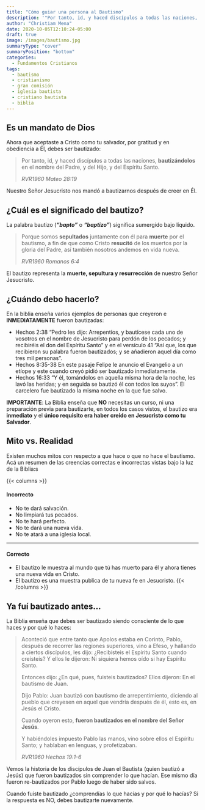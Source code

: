 ```yaml
---
title: "Cómo guiar una persona al Bautismo"
description: '"Por tanto, id, y haced discípulos a todas las naciones, bautizándolos en el nombre del Padre, y del Hijo, y del Espíritu Sant" — RVR1960 Mateo 28:19'
author: "Christiam Mena"
date: 2020-10-05T12:10:24-05:00
draft: true
image: /images/bautismo.jpg
summaryType: "cover"
summaryPosition: "bottom"
categories:
  - Fundamentos Cristianos
tags:
  - bautismo
  - cristianismo
  - gran comisión
  - iglesia bautista
  - cristiano bautista
  - biblia
---
```


## Es un mandato de Dios

Ahora que aceptaste a Cristo como tu salvador, por gratitud y en obediencia a Él, debes ser bautizado:

> Por tanto, id, y haced discípulos a todas las naciones, **bautizándolos** en el nombre del Padre, y del Hijo, y del Espíritu Santo.
>
> <cite>RVR1960 Mateo 28:19</cite>

Nuestro Señor Jesucristo nos mandó a bautizarnos después de creer en Él.

## ¿Cuál es el significado del bautizo?

La palabra bautizo (***“bapto”*** o ***“baptizo”***) significa sumergido bajo líquido.

> Porque somos **sepultados** juntamente con él para **muerte** por el bautismo, a fin de que como Cristo **resucitó** de los muertos por la gloria del Padre, así también nosotros andemos en vida nueva.
>
> <cite>RVR1960 Romanos 6:4</cite>

El bautizo representa la **muerte, sepultura y resurrección** de nuestro Señor Jesucristo.

## ¿Cuándo debo hacerlo?

En la biblia enseña varios ejemplos de personas que creyeron e **INMEDIATAMENTE** fueron bautizadas:

- Hechos 2:38 “Pedro les dijo: Arrepentíos, y bautícese cada uno de vosotros en el nombre de Jesucristo para perdón de los pecados; y recibiréis el don del Espíritu Santo” y en el versículo 41 “Así que, los que recibieron su palabra fueron bautizados; y se añadieron aquel día como tres mil personas”.
- Hechos 8:35-38 En este pasaje Felipe le anuncio el Evangelio a un etíope y este cuando creyó pidió ser bautizado inmediatamente.
- Hechos 16:33 “Y él, tomándolos en aquella misma hora de la noche, les lavó las heridas; y en seguida se bautizó él con todos los suyos”. El carcelero fue bautizado la misma noche en la que fue salvo.

**IMPORTANTE**: La Biblia enseña que **NO** necesitas un curso, ni una preparación previa para bautizarte, en todos los casos vistos, el bautizo era **inmediato** y el **único requisito era haber creído en Jesucristo como tu Salvador**.

## Mito vs. Realidad

Existen muchos mitos con respecto a que hace o que no hace el bautismo. Acá un resumen de las creencias correctas e incorrectas vistas bajo la luz de la Biblia:s

{{< columns >}}
#### Incorrecto
- No te dará salvación.
- No limpiará tus pecados.
- No te hará perfecto.
- No te dará una nueva vida.
- No te atará a una iglesia local.

***

#### Correcto
- El bautizo le muestra al mundo que tú has muerto para él y ahora tienes una nueva vida en Cristo.
- El bautizo es una muestra publica de tu nueva fe en Jesucristo.
{{< /columns >}}

## Ya fuí bautizado antes...

La Biblia enseña que debes ser bautizado siendo consciente de lo que haces y por qué lo haces:

> Aconteció que entre tanto que Apolos estaba en Corinto, Pablo, después de recorrer las regiones superiores, vino a Efeso, y hallando a ciertos discípulos, les dijo: ¿Recibisteis el Espíritu Santo cuando creísteis? Y ellos le dijeron: Ni siquiera hemos oído si hay Espíritu Santo.
>
> Entonces dijo: ¿En qué, pues, fuisteis bautizados? Ellos dijeron: En el bautismo de Juan.
>
> Dijo Pablo: Juan bautizó con bautismo de arrepentimiento, diciendo al pueblo que creyesen en aquel que vendría después de él, esto es, en Jesús el Cristo.
>
> Cuando oyeron esto, **fueron bautizados en el nombre del Señor Jesús**.
>
> Y habiéndoles impuesto Pablo las manos, vino sobre ellos el Espíritu Santo; y hablaban en lenguas, y profetizaban.
>
> <cite>RVR1960 Hechos 19:1-6</cite>


Vemos la historia de los discípulos de Juan el Bautista (quien bautizó a Jesús) que fueron bautizados sin comprender lo que hacían. Ese mismo día fueron re-bautizados por Pablo luego de haber sido salvos.

Cuando fuiste bautizado ¿comprendías lo que hacías y por qué lo hacías? Si la respuesta es NO, debes bautizarte nuevamente.
